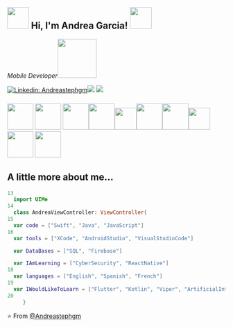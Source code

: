 
<h2>  <img  src="https://media.giphy.com/media/3o6Zt5eJWfaJEUKYbm/giphy.gif" width="50"> Hi, I'm Andrea Garcia! <img src="https://media.giphy.com/media/3o6Zt5eJWfaJEUKYbm/giphy.gif" width="50">
</h2>
<img align='right' 
<p><em>Mobile Developer<img src="https://cdn-images-1.medium.com/fit/t/1600/480/1*vMuzAesLiPp2TerWlaTfYw.png" width="90"> 
</em></p>

[![Linkedin: Andreastephgm](https://img.shields.io/badge/-Andreastephgm-blue?style=flat-square&logo=Linkedin&logoColor=white&link=https://www.linkedin.com/in/thaianebraga/)](https://www.linkedin.com/in/andrea-stefanny-garcia-mejia-8b2074123/)[![](https://img.shields.io/badge/Gmail-andreagarciamejia46@gmail.com-red)](mailto:andreagarciamejia46@gmail.com)
[![](https://img.shields.io/badge/Outlook-andreagarcia0203@hotmail.com-blue)](mailto:andreagarcia0203@hotmail.com)

### <img src="https://media.giphy.com/media/lps4SraLFpmDuC4SvD/giphy.gif" width="60">  <img src="https://media.giphy.com/media/lps4SraLFpmDuC4SvD/giphy.gif" width="60"> <img src="https://media.giphy.com/media/lps4SraLFpmDuC4SvD/giphy.gif" width="60"><img src="https://media.giphy.com/media/lps4SraLFpmDuC4SvD/giphy.gif" width="60"><img src="https://media.giphy.com/media/lps4SraLFpmDuC4SvD/giphy.gif" width="50"><img src="https://media.giphy.com/media/lps4SraLFpmDuC4SvD/giphy.gif" width="60"><img src="https://media.giphy.com/media/lps4SraLFpmDuC4SvD/giphy.gif" width="60"><img src="https://media.giphy.com/media/lps4SraLFpmDuC4SvD/giphy.gif" width="50"><img src="https://media.giphy.com/media/lps4SraLFpmDuC4SvD/giphy.gif" width="60"> <img src="https://media.giphy.com/media/lps4SraLFpmDuC4SvD/giphy.gif" width="60">
<h2>A little more about me...</h2>

```swift
13
  import UIMe
14
  class AndreaViewController: ViewController{
15
  var code = ["Swift", "Java", "JavaScript"]
16
  var tools = ["XCode", "AndroidStudio", "VisualStudioCode"]

  var DataBases = ["SQL", "Firebase"]

  var IAmLearning = ["CyberSecurity", "ReactNative"]
18
  var languages = ["English", "Spanish", "French"]
19
  var IWouldLikeToLearn = ["Flutter", "Kotlin", "Viper", "ArtificialIntelligence"]                  
20
     }
 ```    
⭐️ From [@Andreastephgm](https://github.com/Andreastephgm)

